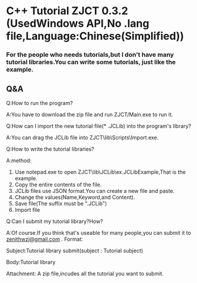 # C++ Tutorial ZJCT 0.3.2 (UsedWindows API,No .lang file,Language:Chinese(Simplified))
### For the people who needs tutorials,but I don't have many tutorial libraries.You can write some tutorials, just like the example.

## Q&A

Q:How to run the program?

A:You have to download the zip file and run ZJCT/Main.exe to run it.

Q:How can I import the new tutorial file(* .JCLib) into the program's library?

A:You can drag the JCLib file into ZJCT\lib\Scripts\Import.exe.

Q:How to write the tutorial libraries?

A:method:
1. Use notepad.exe to open ZJCT\lib\JCLib\ex.JCLibExample,That is the example.
2. Copy the entire contents of the file.
3. JCLib files use JSON format.You can create a new file and paste.
4. Change the values(Name,Keyword,and Content).
5. Save file(The suffix must be ".JCLib")
6. Import file

Q:Can I submit my tutorial library?How?

A:Of course.If you think that's useable for many people,you can submit it to [zenithwzj@gmail.com](mailto:zenithwzj@gmail.com) .
Format:

Subject:Tutorial library submit(subject : Tutorial subject)

Body:Tutorial library

Attachment: A zip file,incudes all the tutorial you want to submit.
